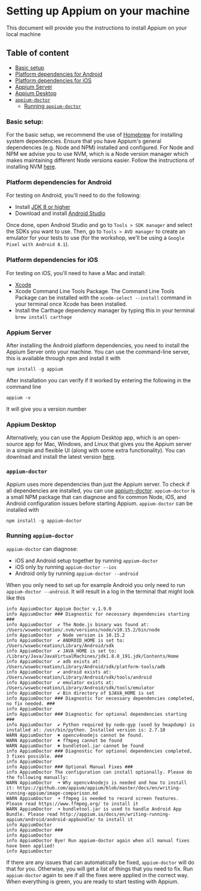 # Setting up Appium on your machine
This document will provide you the instructions to install Appium on your local machine

## Table of content
- [Basic setup](#basic-setup)
- [Platform dependencies for Android](#platform-dependencies-for-android)
- [Platform dependencies for iOS](#platform-dependencies-for-ios)
- [Appium Server](#appium-server)
- [Appium Desktop](#appium-desktop)
- [`appium-doctor`](#appium-desktop)
  - [Running `appium-doctor`](#running-appium-doctor)
  

### Basic setup:
For the basic setup, we recommend the use of [Homebrew](https://brew.sh/) for installing system dependencies. 
Ensure that you have Appium's general dependencies (e.g. Node and NPM) installed and configured. For Node and NPM we advise you to use NVM, which is a Node version manager which makes maintaining different Node versions easier.
Follow the instructions of installing NVM [here](https://github.com/nvm-sh/nvm). 

### Platform dependencies for Android
For testing on Android, you'll need to do the following: 

- Install [JDK 8 or higher](https://www.oracle.com/technetwork/java/javase/downloads/index.html)
- Download and install [Android Studio](https://developer.android.com/studio)

Once done, open Android Studio and go to `Tools > SDK manager` and select the SDKs you want to use.
Then, go to `Tools > AVD manager` to create an emulator for your tests to use (for the workshop, we'll be using a `Google Pixel with Android 8.1`).

### Platform dependencies for iOS
For testing on iOS, you'll need to have a Mac and install: 

- [Xcode](https://developer.apple.com/xcode/)
- Xcode Command Line Tools Package. The Command Line Tools Package can be installed with the `xcode-select --install` command in your terminal once Xcode has been installed.
- Install the Carthage dependency manager by typing this in your terminal `brew install carthage`

### Appium Server
After installing the Android platform dependencies, you need to install the Appium Server onto your machine. You can use the command-line server, this is available through npm and install it with 

    npm install -g appium

After installation you can verify if it worked by entering the following in the command line

    appium -v

It will give you a version number

### Appium Desktop
Alternatively, you can use the Appium Desktop app, which is an open-source app for Mac, Windows, and Linux that gives you the Appium server in a simple and flexible UI (along with some extra functionality). You can download and install the latest version [here](https://github.com/appium/appium-desktop/releases).

### `appium-doctor` 
Appium uses more dependencies than just the Appium server. To check if all dependencies are installed, you can use [appium-doctor](https://github.com/appium/appium-doctor).
`appium-doctor` is a small NPM package that can diagnose and fix common Node, iOS, and Android configuration issues before starting Appium. 
`appium-doctor` can be installed with 

    npm install -g appium-doctor

### Running `appium-doctor`
`appium-doctor` can diagnose: 

- iOS and Android setup together by running 
    `appium-doctor`  
- iOS only by running 
    `appium-doctor --ios` 
- Android only by running
    `appium-doctor --android`

When you only need to set up for example Android you only need to run `appium-doctor --android`. It will result in a log in the terminal that might look like this

```log
info AppiumDoctor Appium Doctor v.1.9.0
info AppiumDoctor ### Diagnostic for necessary dependencies starting ###
info AppiumDoctor  ✔ The Node.js binary was found at: /Users/wswebcreation/.nvm/versions/node/v10.15.2/bin/node
info AppiumDoctor  ✔ Node version is 10.15.2
info AppiumDoctor  ✔ ANDROID_HOME is set to: /Users/wswebcreation/Library/Android/sdk
info AppiumDoctor  ✔ JAVA_HOME is set to: /Library/Java/JavaVirtualMachines/jdk1.8.0_191.jdk/Contents/Home
info AppiumDoctor  ✔ adb exists at: /Users/wswebcreation/Library/Android/sdk/platform-tools/adb
info AppiumDoctor  ✔ android exists at: /Users/wswebcreation/Library/Android/sdk/tools/android
info AppiumDoctor  ✔ emulator exists at: /Users/wswebcreation/Library/Android/sdk/tools/emulator
info AppiumDoctor  ✔ Bin directory of $JAVA_HOME is set
info AppiumDoctor ### Diagnostic for necessary dependencies completed, no fix needed. ###
info AppiumDoctor
info AppiumDoctor ### Diagnostic for optional dependencies starting ###
info AppiumDoctor  ✔ Python required by node-gyp (used by heapdump) is installed at: /usr/bin/python. Installed version is: 2.7.10
WARN AppiumDoctor  ✖ opencv4nodejs cannot be found.
WARN AppiumDoctor  ✖ ffmpeg cannot be found
WARN AppiumDoctor  ✖ bundletool.jar cannot be found
info AppiumDoctor ### Diagnostic for optional dependencies completed, 3 fixes possible. ###
info AppiumDoctor
info AppiumDoctor ### Optional Manual Fixes ###
info AppiumDoctor The configuration can install optionally. Please do the following manually:
WARN AppiumDoctor  ➜ Why opencv4nodejs is needed and how to install it: https://github.com/appium/appium/blob/master/docs/en/writing-running-appium/image-comparison.md
WARN AppiumDoctor  ➜ ffmpeg is needed to record screen features. Please read https://www.ffmpeg.org/ to install it
WARN AppiumDoctor  ➜ bundletool.jar is used to handle Android App Bundle. Please read http://appium.io/docs/en/writing-running-appium/android/android-appbundle/ to install it
info AppiumDoctor
info AppiumDoctor ###
info AppiumDoctor
info AppiumDoctor Bye! Run appium-doctor again when all manual fixes have been applied!
info AppiumDoctor
```

If there are any issues that can automatically be fixed, `appium-doctor` will do that for you. Otherwise, you will get a list of things that you need to fix. 
Run `appium-doctor` again to see if all the fixes were applied in the correct way. When everything is green, you are ready to start testing with Appium.
